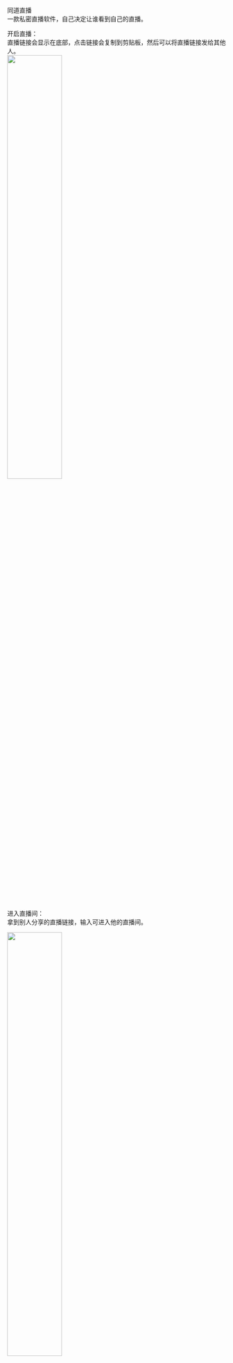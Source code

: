 

同道直播   
一款私密直播软件，自己决定让谁看到自己的直播。


开启直播：   
直播链接会显示在底部，点击链接会复制到剪贴板，然后可以将直播链接发给其他人。   
<img src="https://cdn.cnbj1.fds.api.mi-img.com/mi-mall/79d6b6cb87c8af3aedec1793f21d3450.jpeg" width="50%">   


进入直播间：   
拿到别人分享的直播链接，输入可进入他的直播间。   

<img src="https://cdn.cnbj1.fds.api.mi-img.com/mi-mall/3f957bdd2e520b303125e30fcd64b205.jpeg" width="50%"> 
